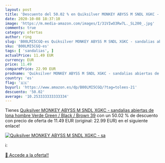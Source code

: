 ```yaml
---
layout: post
title: 'Descuento del 50.02 % en Quiksilver MONKEY ABYSS M SNDL XGKC - sa'
date: 2020-10-08 18:37:10
image: 'https://m.media-amazon.com/images/I/31VIwO3Rw7L._SL200_.jpg'
comments: true
category: ofertas
author: ring
slug: 'B00LMI5CGQ-es Quiksilver MONKEY ABYSS M SNDL XGKC - sandalias abiertas...'
sku: 'B00LMI5CGQ-es'
tags: [ 'sandalias', ]
actualPrice: 11.49 EUR
currency: EUR
price: 11.49
comparePrice: 22.99 EUR
prodname: 'Quiksilver MONKEY ABYSS M SNDL XGKC - sandalias abiertas de lona hombre  Verde  Green /         Black /         Brown   39'
country: 'es'
flag: '🇪🇸'
buyurl: 'https://www.amazon.es/dp/B00LMI5CGQ/?tag=tolees-21'
descuento: '50.02'
average: '10.253333333333334'
---
```


Tienes [Quiksilver MONKEY ABYSS M SNDL XGKC - sandalias abiertas de lona hombre  Verde  Green /         Black /         Brown   39](https://www.amazon.es/dp/B00LMI5CGQ/?tag=tolees-21) con un 50.02 % de descuento con precio de oferta de 11.49 EUR (original: 22.99 EUR) en el siguiente enlace!

[![Quiksilver MONKEY ABYSS M SNDL XGKC - sa](https://m.media-amazon.com/images/I/31VIwO3Rw7L._SL200_.jpg)](https://www.amazon.es/dp/B00LMI5CGQ/?tag=tolees-21)

ℹ️:


[🛒 Accede a la oferta!!](https://www.amazon.es/dp/B00LMI5CGQ/?tag=tolees-21)
